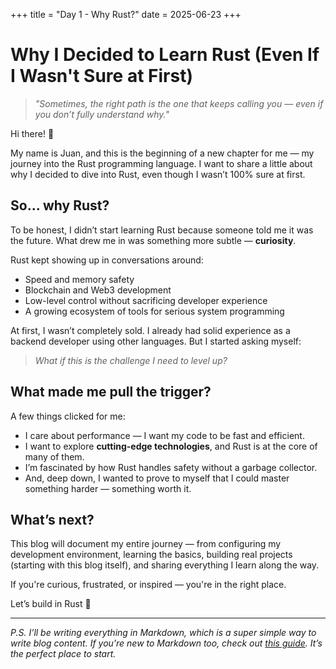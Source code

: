 +++
title = "Day 1 - Why Rust?"
date = 2025-06-23
+++

# Why I Decided to Learn Rust (Even If I Wasn't Sure at First)

> *"Sometimes, the right path is the one that keeps calling you — even if you don’t fully understand why."*

Hi there! 👋

My name is Juan, and this is the beginning of a new chapter for me — my journey into the Rust programming language. I want to share a little about why I decided to dive into Rust, even though I wasn’t 100% sure at first.

## So... why Rust?

To be honest, I didn’t start learning Rust because someone told me it was the future. What drew me in was something more subtle — **curiosity**.

Rust kept showing up in conversations around:
- Speed and memory safety
- Blockchain and Web3 development
- Low-level control without sacrificing developer experience
- A growing ecosystem of tools for serious system programming

At first, I wasn’t completely sold. I already had solid experience as a backend developer using other languages. But I started asking myself:

> *What if this is the challenge I need to level up?*

## What made me pull the trigger?

A few things clicked for me:
- I care about performance — I want my code to be fast and efficient.
- I want to explore **cutting-edge technologies**, and Rust is at the core of many of them.
- I’m fascinated by how Rust handles safety without a garbage collector.
- And, deep down, I wanted to prove to myself that I could master something harder — something worth it.

## What’s next?

This blog will document my entire journey — from configuring my development environment, learning the basics, building real projects (starting with this blog itself), and sharing everything I learn along the way.

If you're curious, frustrated, or inspired — you're in the right place.

Let’s build in Rust 🦀

---

*P.S. I’ll be writing everything in Markdown, which is a super simple way to write blog content. If you're new to Markdown too, check out [this guide](https://www.markdownguide.org/basic-syntax/). It’s the perfect place to start.*
